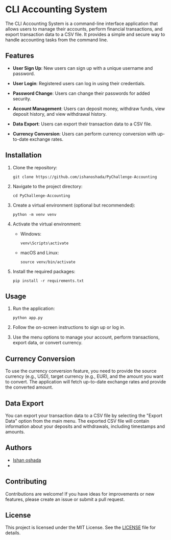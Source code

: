 # CLI Accounting System

The CLI Accounting System is a command-line interface application that allows users to manage their accounts, perform financial transactions, and export transaction data to a CSV file. It provides a simple and secure way to handle accounting tasks from the command line.

## Features

- **User Sign Up**: New users can sign up with a unique username and password.

- **User Login**: Registered users can log in using their credentials.

- **Password Change**: Users can change their passwords for added security.

- **Account Management**: Users can deposit money, withdraw funds, view deposit history, and view withdrawal history.

- **Data Export**: Users can export their transaction data to a CSV file.

- **Currency Conversion**: Users can perform currency conversion with up-to-date exchange rates.

## Installation

1. Clone the repository:

   ```
   git clone https://github.com/ishanoshada/PyChallenge-Accounting
   ```

2. Navigate to the project directory:

   ```
   cd PyChallenge-Accounting
   ```

3. Create a virtual environment (optional but recommended):

   ```
   python -m venv venv
   ```

4. Activate the virtual environment:

   - Windows:

     ```
     venv\Scripts\activate
     ```

   - macOS and Linux:

     ```
     source venv/bin/activate
     ```

5. Install the required packages:

   ```
   pip install -r requirements.txt
   ```

## Usage

1. Run the application:

   ```
   python app.py
   ```

2. Follow the on-screen instructions to sign up or log in.

3. Use the menu options to manage your account, perform transactions, export data, or convert currency.

## Currency Conversion

To use the currency conversion feature, you need to provide the source currency (e.g., USD), target currency (e.g., EUR), and the amount you want to convert. The application will fetch up-to-date exchange rates and provide the converted amount.

## Data Export

You can export your transaction data to a CSV file by selecting the "Export Data" option from the main menu. The exported CSV file will contain information about your deposits and withdrawals, including timestamps and amounts.

## Authors

- [Ishan oshada](https://github.com/ishanoshada)
- 

## Contributing

Contributions are welcome! If you have ideas for improvements or new features, please create an issue or submit a pull request.

## License

This project is licensed under the MIT License. See the [LICENSE](LICENSE) file for details.
